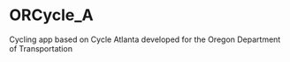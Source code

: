 ORCycle_A
=========

Cycling app based on Cycle Atlanta developed for the Oregon Department of Transportation

